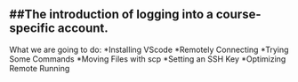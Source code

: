 
##The introduction of logging into a course-specific account.
---

What we are going to do:
*Installing VScode
*Remotely Connecting
*Trying Some Commands
*Moving Files with scp
*Setting an SSH Key
*Optimizing Remote Running

